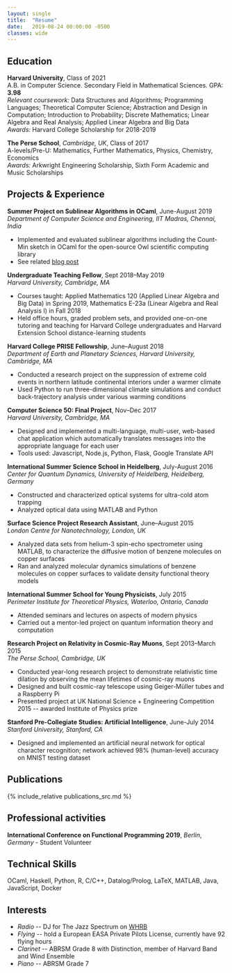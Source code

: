 ```yaml
---
layout: single
title:  "Resume"
date:   2019-08-24 00:00:00 -0500
classes: wide
---
```


## Education

**Harvard University**, Class of 2021  
A.B. in Computer Science.  Secondary Field in Mathematical Sciences. GPA: **3.98**  
*Relevant coursework:* Data Structures and Algorithms; Programming Languages; Theoretical Computer Science; Abstraction and Design in Computation; Introduction to Probability; Discrete Mathematics; Linear Algebra and Real Analysis; Applied Linear Algebra and Big Data  
*Awards:* Harvard College Scholarship for 2018-2019

**The Perse School**, *Cambridge, UK*, Class of 2017   
A-levels/Pre-U: Mathematics, Further Mathematics, Physics, Chemistry, Economics  
*Awards:* Arkwright Engineering Scholarship, Sixth Form Academic and
Music Scholarships

## Projects & Experience

**Summer Project on Sublinear Algorithms in OCaml**, June-August 2019    
*Department of Computer Science and Engineering, IIT Madras, Chennai, India*  
-   Implemented and evaluated sublinear algorithms including the Count-Min sketch in OCaml for the open-source Owl scientific computing library
-   See related [blog post](/ocaml/owl/count-min-sketch/sublinear-algorithms/countmin-sketch/)

**Undergraduate Teaching Fellow**, Sept 2018–May 2019  
*Harvard University, Cambridge, MA*  
-   Courses taught: Applied Mathematics 120 (Applied Linear Algebra and Big Data) in Spring 2019, Mathematics E-23a (Linear Algebra and Real Analysis I) in Fall 2018
-   Held office hours, graded problem sets, and provided one-on-one tutoring and teaching for Harvard College undergraduates and Harvard Extension School distance-learning students

**Harvard College PRISE Fellowship**, June–August 2018    
*Department of Earth and Planetary Sciences, Harvard University, Cambridge, MA*  
-   Conducted a research project on the suppression of extreme cold events in northern latitude continental interiors under a warmer climate
-   Used Python to run three-dimensional climate simulations and conduct back-trajectory analysis under various warming conditions

**Computer Science 50: Final Project**, Nov–Dec 2017    
*Harvard University, Cambridge, MA*  
-   Designed and implemented a multi-language, multi-user, web-based chat application which automatically translates messages into the appropriate language for each user
-   Tools used: Javascript, Node.js, Python, Flask, Google Translate API

**International Summer Science School in Heidelberg**, July-August 2016 
*Center for Quantum Dynamics, University of Heidelberg, Heidelberg, Germany*  
-   Constructed and characterized optical systems for ultra-cold atom trapping
-   Analyzed optical data using MATLAB and Python

**Surface Science Project Research Assistant**, June–August 2015      
*London Centre for Nanotechnology, London, UK*  
-   Analyzed data sets from helium-3 spin-echo spectrometer using MATLAB, to characterize the diffusive motion of benzene molecules on copper surfaces
-   Ran and analyzed molecular dynamics simulations of benzene molecules on copper surfaces to validate density functional theory models

**International Summer School for Young Physicists**, July 2015  
*Perimeter Institute for Theoretical Physics, Waterloo, Ontario, Canada*  
-   Attended seminars and lectures on aspects of modern physics
-   Carried out a mentor-led project on quantum information theory and computation

**Research Project on Relativity in Cosmic-Ray Muons**, Sept 2013–March 2015  
*The Perse School, Cambridge, UK*  
-   Conducted year-long research project to demonstrate relativistic time dilation by observing the mean lifetimes of cosmic-ray muons
-   Designed and built cosmic-ray telescope using Geiger-Müller tubes and a Raspberry Pi
-   Presented project at UK National Science + Engineering Competition 2015 -- awarded Institute of Physics prize

**Stanford Pre-Collegiate Studies: Artificial Intelligence**, June-July 2014  
*Stanford University, Stanford, CA*  
-   Designed and implemented an artificial neural network for optical character recognition; network achieved 98% (human-level) accuracy on MNIST testing dataset

## Publications

{% include_relative publications_src.md %}

## Professional activities

**International Conference on Functional Programming 2019**, *Berlin*, *Germany* - Student Volunteer

## Technical Skills

OCaml, Haskell, Python, R, C/C++, Datalog/Prolog, LaTeX, MATLAB, Java,
JavaScript, Docker

## Interests
-   *Radio* -- DJ for The Jazz Spectrum on [WHRB](https://whrb.org)
-   *Flying* -- hold a European EASA Private Pilots License, currently have 92 flying hours
-   *Clarinet* -- ABRSM Grade 8 with Distinction, member of Harvard Band and Wind Ensemble
-   *Piano* -- ABRSM Grade 7
